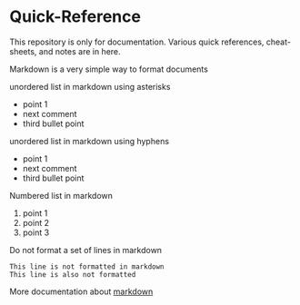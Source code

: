 # Quick-Reference

This repository is only for documentation.  Various quick references, cheat-sheets, and notes are in here.

Markdown is a very simple way to format documents

unordered list in markdown using asterisks
* point 1
* next comment
* third bullet point

unordered list in markdown using hyphens
- point 1
- next comment
- third bullet point

Numbered list in markdown
1. point 1
2. point 2
3. point 3

Do not format a set of lines in markdown
```
This line is not formatted in markdown
This line is also not formatted
```

More documentation about [markdown](https://docs.github.com/en/get-started/writing-on-github/getting-started-with-writing-and-formatting-on-github/basic-writing-and-formatting-syntax)
